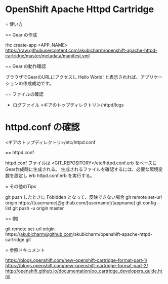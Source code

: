 # OpenShift Apache Httpd Cartridge

= 使い方


== Gear の作成

rhc create-app <APP_NAME> https://raw.githubusercontent.com/akubicharm/openshift-apache-httpd-cartridge/master/metadata/manifest.yml


== Gear の動作確認

ブラウザでGearのURLにアクセスし
Hello World!
と表示されれば、アプリケーションの作成成功です。

== ファイルの確認

* ログファイル
<ギアのトップディレクトリ＞/httpd/logs
# httpd.conf の確認
<ギアのトップディレクトリ>/etc/httpd.conf

== httpd.conf

httpd.conf ファイルは <GIT_REPOSITORY>/etc/httpd.conf.erb をベースにGear作成時に生成される。
生成されるファイルを確認するには、必要な環境変数を設定し
erb httpd.conf.erb
を実行する。　

= その他のTips

git push したときに Fobidden となって、反映できない場合
git remote set-url origin https://[username]@github.com/[username]/[appname]
git config -list
git push -u origin master

== 例)

git remote set-url origin https://akubicharm@github.com/akubicharm/openshift-apache-httpd-cartridge.git


= 参照ドキュメント

https://blogs.openshift.com/new-openshift-cartridge-format-part-1/
https://blogs.openshift.com/new-openshift-cartridge-format-part-2/
http://openshift.github.io/documentation/oo_cartridge_developers_guide.html
